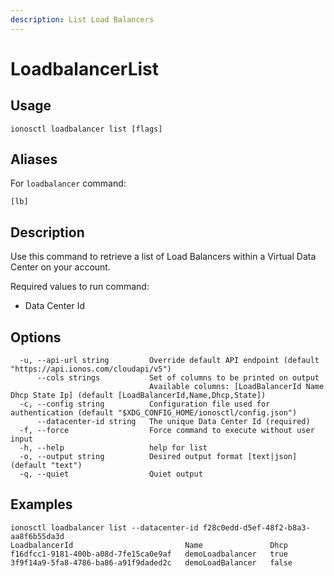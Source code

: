 ```yaml
---
description: List Load Balancers
---
```


# LoadbalancerList

## Usage

```text
ionosctl loadbalancer list [flags]
```

## Aliases

For `loadbalancer` command:
```text
[lb]
```

## Description

Use this command to retrieve a list of Load Balancers within a Virtual Data Center on your account.

Required values to run command:

* Data Center Id

## Options

```text
  -u, --api-url string         Override default API endpoint (default "https://api.ionos.com/cloudapi/v5")
      --cols strings           Set of columns to be printed on output 
                               Available columns: [LoadBalancerId Name Dhcp State Ip] (default [LoadBalancerId,Name,Dhcp,State])
  -c, --config string          Configuration file used for authentication (default "$XDG_CONFIG_HOME/ionosctl/config.json")
      --datacenter-id string   The unique Data Center Id (required)
  -f, --force                  Force command to execute without user input
  -h, --help                   help for list
  -o, --output string          Desired output format [text|json] (default "text")
  -q, --quiet                  Quiet output
```

## Examples

```text
ionosctl loadbalancer list --datacenter-id f28c0edd-d5ef-48f2-b8a3-aa8f6b55da3d 
LoadbalancerId                         Name               Dhcp
f16dfcc1-9181-400b-a08d-7fe15ca0e9af   demoLoadbalancer   true
3f9f14a9-5fa8-4786-ba86-a91f9daded2c   demoLoadBalancer   false
```

